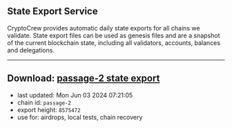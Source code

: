 ## State Export Service
CryptoCrew provides automatic daily state exports for all chains we validate. State export files can be used as genesis files and are a snapshot of the current blockchain state, including all validators, accounts, balances and delegations.

---
**Download: [passage-2 state export](https://dl-eu2.ccvalidators.com/SERVICE/passage/passage-2_export_8575472.json)**
---

- last updated: Mon Jun 03 2024 07:21:05
- chain id: `passage-2`
- export height: `8575472`
- use for: airdrops, local tests, chain recovery
